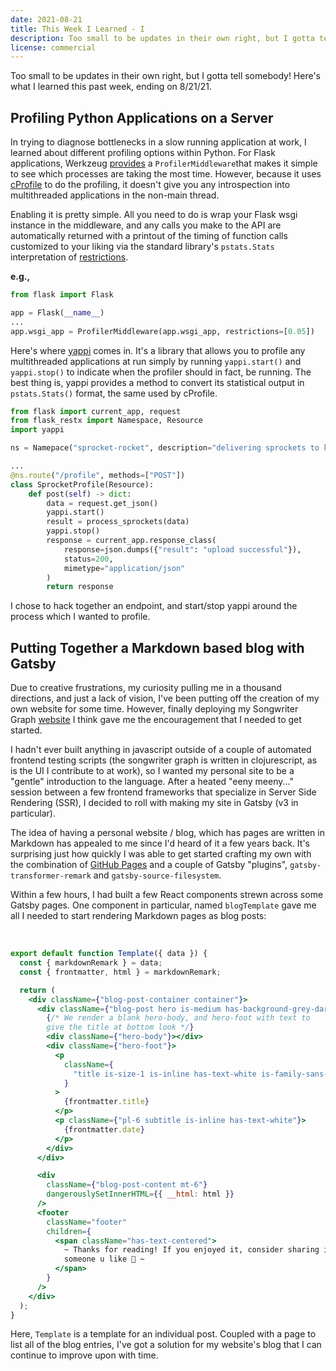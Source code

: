 ```yaml
---
date: 2021-08-21
title: This Week I Learned - I
description: Too small to be updates in their own right, but I gotta tell somebody! Here's what I learned this past week, ending on 8/21/21.
license: commercial
---
```


Too small to be updates in their own right, but I gotta tell somebody! Here's what I learned this past week, ending on 8/21/21.

## Profiling Python Applications on a Server

In trying to diagnose bottlenecks in a slow running application at work, I learned about different profiling options within Python. For Flask applications, Werkzeug [provides](https://werkzeug.palletsprojects.com/en/2.0.x/middleware/profiler/) a `ProfilerMiddleware`that makes it simple to see which processes are taking the most time. However, because it uses [cProfile](https://docs.python.org/3/library/profile.html#module-cProfile) to do the profiling, it doesn't give you any introspection into multithreaded applications in the non-main thread.

Enabling it is pretty simple. All you need to do is wrap your Flask wsgi instance in the middleware, and any calls you make to the API are automatically returned with a printout of the timing of function calls customized to your liking via the standard library's `pstats.Stats` interpretation of [restrictions](https://docs.python.org/3/library/profile.html#pstats.Stats.print_stats).

<strong>e.g.,</strong>

```python
from flask import Flask

app = Flask(__name__)
...
app.wsgi_app = ProfilerMiddleware(app.wsgi_app, restrictions=[0.05])
```

Here's where [yappi](https://pypi.org/project/yappi/) comes in. It's a library that allows you to profile any multithreaded applications at run simply by running `yappi.start()` and `yappi.stop()` to indicate when the profiler should in fact, be running. The best thing is, yappi provides a method to convert its statistical output in `pstats.Stats()` format, the same used by cProfile.

```python
from flask import current_app, request
from flask_restx import Namespace, Resource
import yappi

ns = Namepace("sprocket-rocket", description="delivering sprockets to kewl users")

...
@ns.route("/profile", methods=["POST"])
class SprocketProfile(Resource):
    def post(self) -> dict:
        data = request.get_json()
        yappi.start()
        result = process_sprockets(data)
        yappi.stop()
        response = current_app.response_class(
            response=json.dumps({"result": "upload successful"}),
            status=200,
            mimetype="application/json"
        )
        return response
```

I chose to hack together an endpoint, and start/stop yappi around the process which I wanted to profile.

## Putting Together a Markdown based blog with Gatsby

Due to creative frustrations, my curiosity pulling me in a thousand directions, and just a lack of vision, I've been putting off the creation of my own website for some time. However, finally deploying my Songwriter Graph [website](https://www.songwritergraph.org) I think gave me the encouragement that I needed to get started.

I hadn't ever built anything in javascript outside of a couple of automated
frontend testing scripts (the songwriter graph is written in clojurescript, as is
the UI I contribute to at work), so I wanted my personal site to be a "gentle" introduction
to the language. After a heated "eeny meeny..." session between a few frontend frameworks
that specialize in Server Side Rendering (SSR), I decided to roll with making my
site in Gatsby (v3 in particular).

The idea of having a personal website / blog, which has pages are written in
Markdown has appealed to me since I'd heard of it a few years back. It's
surprising just how quickly I was able to get started crafting my own with the
combination of [GitHub Pages](https://pages.github.com/) and a couple of Gatsby
"plugins", `gatsby-transformer-remark` and `gatsby-source-filesystem`.

Within a few hours, I had built a few React components strewn across some Gatsby
pages. One component in particular, named `blogTemplate` gave me all I needed to
start rendering Markdown pages as blog posts:

<br />

```jsx
export default function Template({ data }) {
  const { markdownRemark } = data;
  const { frontmatter, html } = markdownRemark;

  return (
    <div className={"blog-post-container container"}>
      <div className={"blog-post hero is-medium has-background-grey-darker"}>
        {/* We render a blank hero-body, and hero-foot with text to 
        give the title at bottom look */}
        <div className={"hero-body"}></div>
        <div className={"hero-foot"}>
          <p
            className={
              "title is-size-1 is-inline has-text-white is-family-sans-serif"
            }
          >
            {frontmatter.title}
          </p>
          <p className={"pl-6 subtitle is-inline has-text-white"}>
            {frontmatter.date}
          </p>
        </div>
      </div>

      <div
        className={"blog-post-content mt-6"}
        dangerouslySetInnerHTML={{ __html: html }}
      />
      <footer
        className="footer"
        children={
          <span className="has-text-centered">
            ~ Thanks for reading! If you enjoyed it, consider sharing it with
            someone u like 💜 ~
          </span>
        }
      />
    </div>
  );
}
```

Here, `Template` is a template for an individual post. Coupled with a page to
list all of the blog entries, I've got a solution for my website's blog that I
can continue to improve upon with time.

